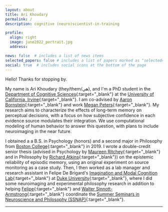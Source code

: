 ```yaml
---
layout: about
title: Ari Khoudary
permalink: /
description: cognitive (neuro)scientist-in-training

profile:
  align: right
  image: june2022_portrait.jpg
  address:

news: false  # includes a list of news items
selected_papers: false # includes a list of papers marked as "selected={true}"
social: true  # includes social icons at the bottom of the page
---
```


Hello! Thanks for stopping by.

My name is Ari Khoudary (they/them/هي), and I'm a PhD student in the [Department of Cognitive Sciences](https://www.cogsci.uci.edu/index.php){:target="_blank"} at the [University of California, Irvine](https://uci.edu/){:target="_blank"}. I am co-advised by [Aaron Bornstein](https://aaron.bornstein.org){:target="_blank"} and work [Megan Peters](https://faculty.sites.uci.edu/cnclab/){:target="_blank"}. My research aims to characterize the effects of long-term memory on perceptual decisions, with a focus on how subjective confidence in each evidence source modulates their integration. We use computational modeling of human behavior to answer this question, with plans to include neuroimaging in the near future.

I obtained a a B.S. in Psychology (honors) and a second major in Philosophy from [Boston College](https://www.bc.edu){:target="_blank"} in 2019. I wrote a double-credit senior thesis (advised in Psychology by [Maureen Ritchey](http://thememolab.org){:target="_blank"} and in Philosophy by [Richard Atkins](http://rkatkins.com/){:target="_blank"}) on the epistemic reliability of episodic memory, using an original experiment on source monitoring as a case study. Then, I then worked as a lab manager and research assistant in Felipe De Brigard's [Imagination and Modal Cognition Lab](https://imclab.org){:target="_blank"} at [Duke University](https://www.duke.edu){:target="_blank"}, where I did some neuroimaging and experimental philosophy research in addition to helping [Felipe](https://psychandneuro.duke.edu/people/felipe-de-brigard){:target="_blank"} and [Walter Sinnott-Armstrong](https://psychandneuro.duke.edu/people/walter-sinnott-armstrong){:target="_blank"} coordinate the [Summer Seminars in Neuroscience and Philosophy (SSNAP)](https://ssnap.net){:target="_blank"}.

---
